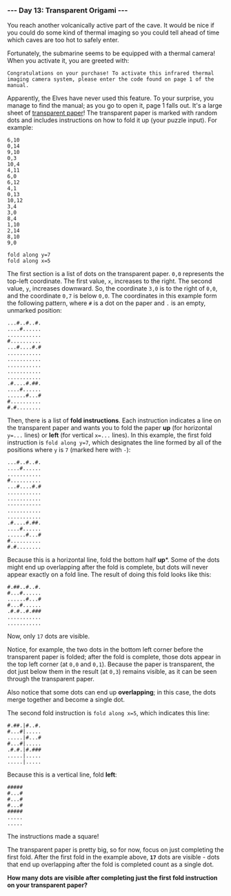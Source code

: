 ### --- Day 13: Transparent Origami ---

You reach another volcanically active part of the cave. It would be nice if
you could do some kind of thermal imaging so you could tell ahead of time
which caves are too hot to safely enter.

Fortunately, the submarine seems to be equipped with a thermal camera! When
you activate it, you are greeted with:

`Congratulations on your purchase! To activate this infrared thermal imaging
camera system, please enter the code found on page 1 of the manual.`

Apparently, the Elves have never used this feature. To your surprise, you
manage to find the manual; as you go to open it, page 1 falls out. It's a
large sheet of [transparent paper](https://en.wikipedia.org/wiki/Transparency_(projection))! The transparent paper is marked with
random dots and includes instructions on how to fold it up (your puzzle
input). For example:
```
6,10
0,14
9,10
0,3
10,4
4,11
6,0
6,12
4,1
0,13
10,12
3,4
3,0
8,4
1,10
2,14
8,10
9,0

fold along y=7
fold along x=5
```
The first section is a list of dots on the transparent paper. `0,0`
represents the top-left coordinate. The first value, `x`, increases to the
right. The second value, `y`, increases downward. So, the coordinate `3,0` is
to the right of `0,0`, and the coordinate `0,7` is below `0,0`. The coordinates
in this example form the following pattern, where `#` is a dot on the paper
and `.` is an empty, unmarked position:
```
...#..#..#.
....#......
...........
#..........
...#....#.#
...........
...........
...........
...........
...........
.#....#.##.
....#......
......#...#
#..........
#.#........
```
Then, there is a list of **fold instructions**. Each instruction indicates a
line on the transparent paper and wants you to fold the paper **up** (for
horizontal `y=...` lines) or **left** (for vertical `x=...` lines). In this
example, the first fold instruction is `fold along y=7`, which designates the
line formed by all of the positions where `y` is `7` (marked here with `-`):
```
...#..#..#.
....#......
...........
#..........
...#....#.#
...........
...........
-----------
...........
...........
.#....#.##.
....#......
......#...#
#..........
#.#........
```
Because this is a horizontal line, fold the bottom half **up***. Some of the
dots might end up overlapping after the fold is complete, but dots will
never appear exactly on a fold line. The result of doing this fold looks
like this:
```
#.##..#..#.
#...#......
......#...#
#...#......
.#.#..#.###
...........
...........
```
Now, only `17` dots are visible.

Notice, for example, the two dots in the bottom left corner before the
transparent paper is folded; after the fold is complete, those dots appear
in the top left corner (at `0,0` and `0,1`). Because the paper is transparent,
the dot just below them in the result (at `0,3`) remains visible, as it can
be seen through the transparent paper.

Also notice that some dots can end up **overlapping**; in this case, the dots
merge together and become a single dot.

The second fold instruction is `fold along x=5`, which indicates this line:
```
#.##.|#..#.
#...#|.....
.....|#...#
#...#|.....
.#.#.|#.###
.....|.....
.....|.....
```
Because this is a vertical line, fold **left**:
```
#####
#...#
#...#
#...#
#####
.....
.....
```
The instructions made a square!

The transparent paper is pretty big, so for now, focus on just completing
the first fold. After the first fold in the example above, **`17`** dots are
visible - dots that end up overlapping after the fold is completed count as
a single dot.

**How many dots are visible after completing just the first fold instruction
on your transparent paper?**
